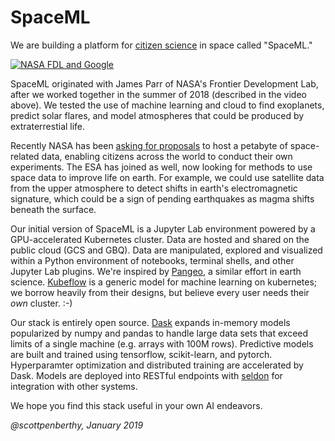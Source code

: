 # SpaceML

We are building a platform for 
[citizen science](https://daily.zooniverse.org/2014/09/16/citizen-science-in-dictionary/) in space called "SpaceML."

[![NASA FDL and Google](https://img.youtube.com/vi/Tu7Ja8eUqgU/0.jpg)](https://www.youtube.com/watch?v=Tu7Ja8eUqgU)

SpaceML originated with James Parr of NASA's Frontier Development Lab,
after we worked together in the summer of 2018 (described in the video
above). We tested the use of machine learning and cloud
to find exoplanets, predict solar flares, and model atmospheres
that could be produced by extraterrestial life.   

Recently NASA has been [asking for proposals](https://open.nasa.gov/open-gov/)
to host a petabyte of space-related data, 
enabling citizens across the world
to conduct their own experiments.  The ESA has joined as well, now looking
for methods to use space data to improve life on earth.  For example, we could
use satellite data from the upper atmosphere to detect shifts in earth's
electromagnetic signature, which could be a sign of pending earthquakes
as magma shifts beneath the surface.

Our initial version of SpaceML is a Jupyter Lab environment
powered by a GPU-accelerated Kubernetes cluster.  Data are hosted
and shared on the public cloud (GCS and GBQ). 
Data are manipulated, explored and visualized 
within a Python environment of notebooks, terminal shells, and other Jupyter Lab
plugins.  We're inspired by [Pangeo](https://github.com/pangeo-data), 
a similar effort in earth science.  [Kubeflow](https://www.kubeflow.org/) 
is a generic model for machine learning on kubernetes; 
we borrow heavily from their designs, but believe every user needs
their _own_ cluster.  :-)

Our stack is entirely open source.
[Dask](https://github.com/dask/distributed)
expands in-memory models popularized
by numpy and pandas to handle large data sets that exceed limits of a single
machine (e.g. arrays with 100M rows).  Predictive models are built and trained using
tensorflow, scikit-learn, and pytorch.  Hyperparamter optimization and distributed
training are accelerated by Dask. 
Models are deployed into RESTful endpoints with 
[seldon](https://github.com/SeldonIO/seldon-core) for integration
with other systems.

We hope you find this stack useful in your own AI endeavors.

_@scottpenberthy, January 2019_


